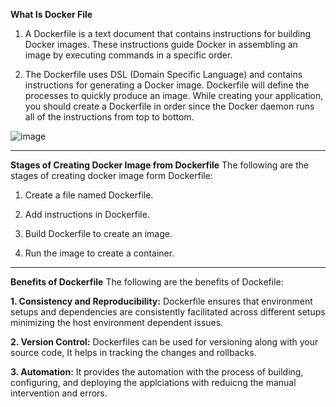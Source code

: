 **What Is Docker File**

1. A Dockerfile is a text document that contains instructions for building Docker images. These instructions guide Docker in assembling an image by executing commands in a specific order.

2. The Dockerfile uses DSL (Domain Specific Language) and contains instructions for generating a Docker image. Dockerfile will define the processes to quickly produce an image. While creating your application, you should create a Dockerfile in order since the Docker daemon runs all of the instructions from top to bottom.

   
![image](https://github.com/manojv022/DevOps-Tools/assets/167419795/43f5d0ee-943d-4a24-b00e-6eeeb77ed1d2)

------------------------------------------------------------------------------------------------------------------------
**Stages of Creating Docker Image from Dockerfile**
The following are the stages of creating docker image form Dockerfile:

1. Create a file named Dockerfile.

2. Add instructions in Dockerfile.
   
3.  Build Dockerfile to create an image.

4. Run the image to create a container.


------------------------------------------------------------------------------------------------------------------------------

**Benefits of Dockerfile**
The following are the benefits of Dockefile:

**1. Consistency and Reproducibility:** Dockerfile ensures that environment setups and dependencies are consistently facilitated across different setups minimizing the host environment dependent issues.

**2. Version Control:** Dockerfiles can be used for versioning along with your source code, It helps in tracking the changes and rollbacks.

**3. Automation:** It provides the automation with the process of building, configuring, and deploying the applciations with reduicng the manual intervention and errors.
